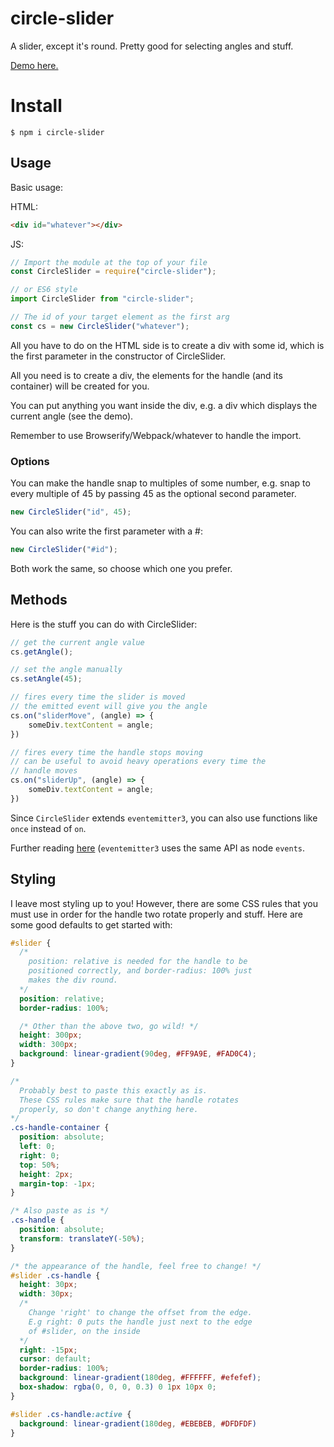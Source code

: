 # circle-slider
A slider, except it's round.
Pretty good for selecting angles and stuff.

[Demo here.](https://willwull.github.io/circle-slider/)

# Install
```
$ npm i circle-slider
```

## Usage
Basic usage:

HTML:
``` html
<div id="whatever"></div>
```

JS:
``` js
// Import the module at the top of your file
const CircleSlider = require("circle-slider");

// or ES6 style
import CircleSlider from "circle-slider";

// The id of your target element as the first arg
const cs = new CircleSlider("whatever");
```

All you have to do on the HTML side is to create a div with some id, which is the first parameter in the constructor of CircleSlider.

All you need is to create a div, the elements for the handle (and its container) will be created for you.

You can put anything you want inside the div, e.g. a div which displays the current angle (see the demo).

Remember to use Browserify/Webpack/whatever to handle the import.

### Options
You can make the handle snap to multiples of some number, e.g. snap to every multiple of 45 by passing 45 as the optional second parameter.
``` js
new CircleSlider("id", 45);
```

You can also write the first parameter with a #:
``` js
new CircleSlider("#id");
```
Both work the same, so choose which one you prefer.

## Methods
Here is the stuff you can do with CircleSlider:

``` js
// get the current angle value
cs.getAngle();

// set the angle manually
cs.setAngle(45);

// fires every time the slider is moved
// the emitted event will give you the angle
cs.on("sliderMove", (angle) => {
    someDiv.textContent = angle;
})

// fires every time the handle stops moving
// can be useful to avoid heavy operations every time the
// handle moves
cs.on("sliderUp", (angle) => {
    someDiv.textContent = angle;
})
```

Since `CircleSlider` extends `eventemitter3`, you can also use functions like `once` instead of `on`.

Further reading [here](https://nodejs.org/api/events.html#events_class_eventemitter) (`eventemitter3` uses the same API as node `events`.

## Styling
I leave most styling up to you! However, there are some CSS rules that you must use in order for the handle two rotate properly and stuff. Here are some good defaults to get started with:

``` css
#slider {
  /*
    position: relative is needed for the handle to be
    positioned correctly, and border-radius: 100% just
    makes the div round.
  */
  position: relative;
  border-radius: 100%;

  /* Other than the above two, go wild! */
  height: 300px;
  width: 300px;
  background: linear-gradient(90deg, #FF9A9E, #FAD0C4);
}

/*
  Probably best to paste this exactly as is.
  These CSS rules make sure that the handle rotates
  properly, so don't change anything here.
*/
.cs-handle-container {
  position: absolute;
  left: 0;
  right: 0;
  top: 50%;
  height: 2px;
  margin-top: -1px;
}

/* Also paste as is */
.cs-handle {
  position: absolute;
  transform: translateY(-50%);
}

/* the appearance of the handle, feel free to change! */
#slider .cs-handle {
  height: 30px;
  width: 30px;
  /*
    Change 'right' to change the offset from the edge.
    E.g right: 0 puts the handle just next to the edge
    of #slider, on the inside
  */
  right: -15px;
  cursor: default;
  border-radius: 100%;
  background: linear-gradient(180deg, #FFFFFF, #efefef);
  box-shadow: rgba(0, 0, 0, 0.3) 0 1px 10px 0;
}

#slider .cs-handle:active {
  background: linear-gradient(180deg, #EBEBEB, #DFDFDF)
}
```
